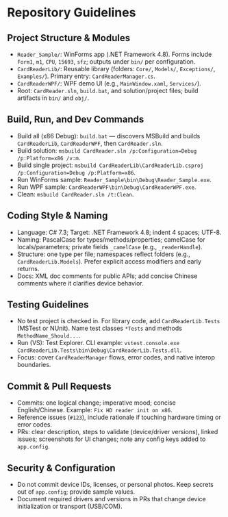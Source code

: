 # Repository Guidelines

## Project Structure & Modules
- `Reader_Sample/`: WinForms app (.NET Framework 4.8). Forms include `Form1`, `m1`, `CPU`, `15693`, `sfz`; outputs under `bin/` per configuration.
- `CardReaderLib/`: Reusable library (folders: `Core/`, `Models/`, `Exceptions/`, `Examples/`). Primary entry: `CardReaderManager.cs`.
- `CardReaderWPF/`: WPF demo UI (e.g., `MainWindow.xaml`, `Services/`).
- Root: `CardReader.sln`, `build.bat`, and solution/project files; build artifacts in `bin/` and `obj/`.

## Build, Run, and Dev Commands
- Build all (x86 Debug): `build.bat` — discovers MSBuild and builds `CardReaderLib`, `CardReaderWPF`, then `CardReader.sln`.
- Build solution: `msbuild CardReader.sln /p:Configuration=Debug /p:Platform=x86 /v:m`.
- Build single project: `msbuild CardReaderLib\CardReaderLib.csproj /p:Configuration=Debug /p:Platform=x86`.
- Run WinForms sample: `Reader_Sample\bin\Debug\Reader_Sample.exe`.
- Run WPF sample: `CardReaderWPF\bin\Debug\CardReaderWPF.exe`.
- Clean: `msbuild CardReader.sln /t:Clean`.

## Coding Style & Naming
- Language: C# 7.3; Target: .NET Framework 4.8; indent 4 spaces; UTF-8.
- Naming: PascalCase for types/methods/properties; camelCase for locals/parameters; private fields `_camelCase` (e.g., `_readerHandle`).
- Structure: one type per file; namespaces reflect folders (e.g., `CardReaderLib.Models`). Prefer explicit access modifiers and early returns.
- Docs: XML doc comments for public APIs; add concise Chinese comments where it clarifies device behavior.

## Testing Guidelines
- No test project is checked in. For library code, add `CardReaderLib.Tests` (MSTest or NUnit). Name test classes `*Tests` and methods `MethodName_Should...`.
- Run (VS): Test Explorer. CLI example: `vstest.console.exe CardReaderLib.Tests\bin\Debug\CardReaderLib.Tests.dll`.
- Focus: cover `CardReaderManager` flows, error codes, and native interop boundaries.

## Commit & Pull Requests
- Commits: one logical change; imperative mood; concise English/Chinese. Example: `Fix HD reader init on x86`.
- Reference issues (`#123`), include rationale if touching hardware timing or error codes.
- PRs: clear description, steps to validate (device/driver versions), linked issues; screenshots for UI changes; note any config keys added to `app.config`.

## Security & Configuration
- Do not commit device IDs, licenses, or personal photos. Keep secrets out of `app.config`; provide sample values.
- Document required drivers and versions in PRs that change device initialization or transport (USB/COM).

